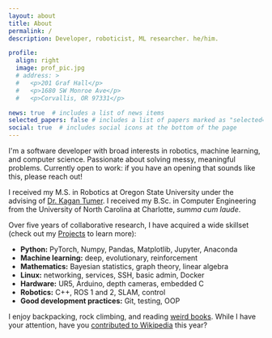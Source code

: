 ```yaml
---
layout: about
title: About
permalink: /
description: Developer, roboticist, ML researcher. he/him.

profile:
  align: right
  image: prof_pic.jpg
  # address: >
  #   <p>201 Graf Hall</p>
  #   <p>1680 SW Monroe Ave</p>
  #   <p>Corvallis, OR 97331</p>

news: true  # includes a list of news items
selected_papers: false # includes a list of papers marked as "selected={true}"
social: true  # includes social icons at the bottom of the page
---
```

I'm a software developer with broad interests in robotics, machine learning, and computer science.
Passionate about solving messy, meaningful problems.
Currently open to work: if you have an opening that sounds like this, please reach out!

I received my M.S. in Robotics at Oregon State University under the advising of [Dr. Kagan Tumer](http://web.engr.oregonstate.edu/~ktumer/).
I received my B.Sc. in Computer Engineering from the University of North Carolina at Charlotte, *summa cum laude*.

Over five years of collaborative research, I have acquired a wide skillset (check out my [Projects](/projects) to learn more):
- **Python:** PyTorch, Numpy, Pandas, Matplotlib, Jupyter, Anaconda
- **Machine learning:** deep, evolutionary, reinforcement
- **Mathematics:** Bayesian statistics, graph theory, linear algebra
- **Linux:** networking, services, SSH, basic admin, Docker
- **Hardware:** UR5, Arduino, depth cameras, embedded C
- **Robotics:** C++, ROS 1 and 2, SLAM, control
- **Good development practices:** Git, testing, OOP

I enjoy backpacking, rock climbing, and reading [weird books](https://app.thestorygraph.com/books-read/nhewitt99). While I have your attention, have you [contributed to Wikipedia](https://donate.wikimedia.org) this year?
